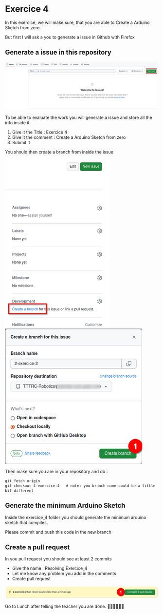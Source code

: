 # Exercice 4

In this exercice, we will make sure, that you are able to Create a Arduino Sketch from zero.

But first I will ask a you to generate a issue in Github with Firefox

## Generate a issue in this repository

![Generate Issue](../exercice_1/img/1-create-issue.png)

To be able to evaluate the work you will generate a issue and store all the info inside it.

1. Give it the Title : Exercice 4
1. Give it the comment : Create a Arduino Sketch from zero
1. Submit it

You should then create a branch from inside the issue

![Create a Branch](../exercice_2/img/4-create-branch.png)
![Create a Branch](../exercice_2/img/2-create-branch.png)

Then make sure you are in your repository and do :
```
git fetch origin
git checkout 4-exercice-4   # note: you branch name could be a little bit different
```

## Generate the minimum Arduino Sketch

Inside the exercice_4 folder you should generate the minimum arduino sketch that compiles.

Please commit and push this code in the new branch

## Create a pull request

In you pull request you should see at least 2 commits

- Give the name : Resolving Exercice_4
- Let me know any problem you add in the comments
- Create pull request 

![Create Pull Request](../exercice_2/img/3-create-pr.png)

Go to Lunch after telling the teacher you are done.
:stew::pizza::poultry_leg::egg::meat_on_bone::fork_and_knife: